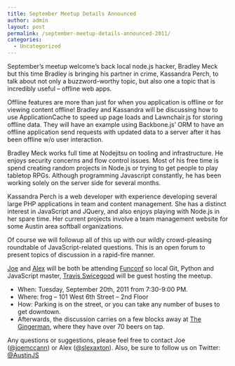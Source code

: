 ```yaml
---
title: September Meetup Details Announced
author: admin
layout: post
permalink: /september-meetup-details-announced-2011/
categories:
  - Uncategorized
---
```

September&#8217;s meetup welcome&#8217;s back local node.js hacker, Bradley Meck but this time Bradley is bringing his partner in crime, Kassandra Perch, to talk about not only a buzzword-worthy topic, but also one a topic that is incredibly useful &#8211; offline web apps.

Offline features are more than just for when you application is offline or for viewing content offline! Bradley and Kassandra will be discussing how to use ApplicationCache to speed up page loads and Lawnchair.js for storing offline data. They will have an example using Backbone.js&#8217; ORM to have an offline application send requests with updated data to a server after it has been offline w/o user interaction.

Bradley Meck works full time at Nodejitsu on tooling and infrastructure. He enjoys security concerns and flow control issues. Most of his free time is spend creating random projects in Node.js or trying to get people to play tabletop RPGs. Although programming Javascript constantly, he has been working solely on the server side for several months.

Kassandra Perch is a web developer with experience developing several large PHP applications in team and content management. She has a distinct interest in JavaScript and JQuery, and also enjoys playing with Node.js in her spare time. Her current projects involve a team management website for some Austin area softball organizations.

Of course we will followup all of this up with our wildly crowd-pleasing roundtable of JavaScript-related questions. This is an open forum to present topics of discussion in a rapid-fire manner.

[Joe][1] and [Alex][2] will be both be attending [Funconf][3] so local Git, Python and JavaScript master, [Travis Swicegood][4] will be guest hosting the meetup.

  * When: Tuesday, September 20th, 2011 from 7:30-9:00 PM.
  * Where: frog – 101 West 6th Street – 2nd Floor
  * How: Parking is on the street, or you can take any number of buses to get downtown.
  * Afterwards, the discussion carries on a few blocks away at [The Gingerman][5], where they have over 70 beers on tap.

Any questions or suggestions, please feel free to contact Joe ([@joemccann][1]) or Alex ([@slexaxton][2]). Also, be sure to follow us on Twitter: [@AustinJS][6]

 [1]: http://twitter.com/joemccann
 [2]: http://twitter.com/slexaxton
 [3]: http://funconf.com
 [4]: http://twitter.com/tswicegood
 [5]: http://gingermanpub.com/
 [6]: http://twitter.com/austinjs